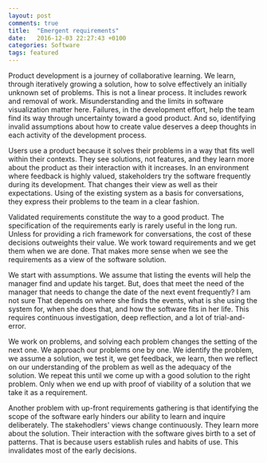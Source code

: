 ```yaml
---
layout: post
comments: true
title:  "Emergent requirements"
date:   2016-12-03 22:27:43 +0100
categories: Software
tags: featured
---
```


Product development is a journey of collaborative learning.
We learn, through iteratively growing a solution,
how to solve effectively an initially unknown set of problems.
This is not a linear process.
It includes rework and removal of work.
Misunderstanding and the limits in software visualization matter here.
Failures, in the development effort, help the team find
its way through uncertainty toward a good product.
And so, identifying invalid assumptions about how to create value
deserves a deep thoughts in each activity of the development process.

Users use a product because it solves their problems in a way that fits
well within their contexts.
They see solutions, not features,
and they learn more about the product as their interaction with it increases.
In an environment where feedback is highly valued,
stakeholders try the software frequently during its development.
That changes their view as well as their expectations.
Using of the existing system as a basis for conversations,
they express their problems to the team in a clear fashion.

Validated requirements constitute the way to a good product.
The specification of the requirements early is rarely useful in the long run.
Unless for providing a rich framework for conversations,
the cost of these decisions outweights their value.
We work toward requirements and we get them when we are done.
That makes more sense when we see the requirements as a view of the software
solution.

We start with assumptions.
We assume that listing the events will help the manager find
and update his target.
But, does that meet the need of the manager
that needs to change the date of the next event frequently?
I am not sure
That depends on where she finds the events,
what is she using the system for,
when she does that, and how the software fits in her life.
This requires continuous investigation, deep reflection,
and a lot of trial-and-error.

We work on problems,
and solving each problem changes the setting of the next one.
We approach our problems one by one.
We identify the problem, we assume a solution, we test it, we get feedback,
we learn, then we reflect on our understanding of the problem as well as the
adequacy of the solution.
We repeat this until we come up with a good solution to the right problem.
Only when we end up with proof of viability of a solution
that we take it as a requirement.

Another problem with up-front requirements gathering
is that identifying the scope of the software early
hinders our ability to learn and inquire deliberately.
The stakehodlers' views change continuously.
They learn more about the solution.
Their interaction with the software gives birth to a set
of patterns.
That is because users establish rules and habits of use.
This invalidates most of the early decisions.
